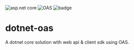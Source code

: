 ![asp.net core](https://img.shields.io/badge/dotnet_core-2.2-brightgreen.svg) 
![OAS](https://img.shields.io/badge/OAS-3.0-brightgreen.svg)
![badge](https://github.com/ApiO/dotnet-oas/workflows/ASP.NET%20Core%20CI/badge.svg)

# dotnet-oas

A dotnet core solution with web api &amp; client sdk using OAS.

